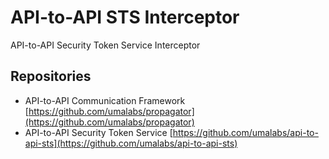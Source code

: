 # API-to-API STS Interceptor

API-to-API Security Token Service Interceptor

## Repositories

* API-to-API Communication Framework [https://github.com/umalabs/propagator](https://github.com/umalabs/propagator)  
* API-to-API Security Token Service [https://github.com/umalabs/api-to-api-sts](https://github.com/umalabs/api-to-api-sts)  
